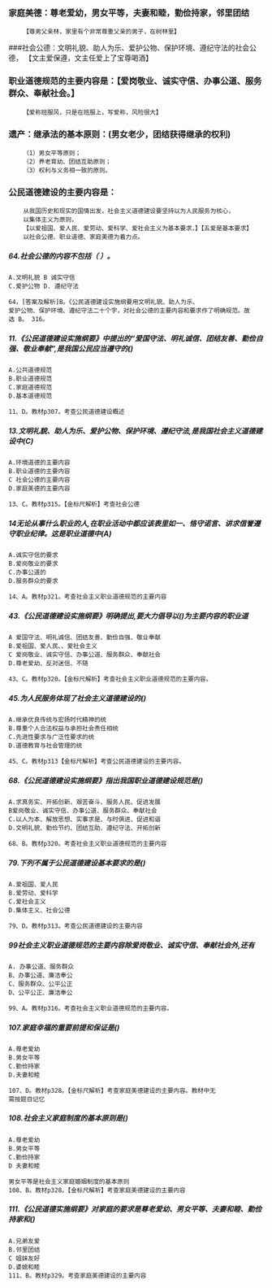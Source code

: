 ### 家庭美德：尊老爱幼，男女平等，夫妻和睦，勤俭持家，邻里团结
        【尊男父亲林，家里有个非常尊重父亲的男子，在树林里】
        
###社会公德：文明礼貌、助人为乐、爱护公物、保护环境、遵纪守法的社会公德，
        【文主爱保遵，文主任爱上了宝尊喝酒】
        
### 职业道德规范的主要内容是：【爱岗敬业、诚实守信、办事公道、服务群众、奉献社会。】
        【爱称班服风，只是在班服上，写爱称，风险很大】

### 遗产：继承法的基本原则：(男女老少，团结获得继承的权利)
        （1）男女平等原则；
        （2）养老育幼、团结互助原则；
        （3）权利与义务相一致的原则。


        
### 公民道德建设的主要内容是：
        从我国历史和现实的国情出发，社会主义道德建设要坚持以为人民服务为核心，
        以集体主义为原则，
        【以爱祖国、爱人民、爱劳动、爱科学、爱社会主义为基本要求，】【五爱是基本要求】
        以社会公德、职业道德、家庭美德为着力点。


##### 64.社会公德的内容不包括（ ）。
    A.文明礼貌 B 诚实守信
    C.爱护公物 D. 遵纪守法

    64，[答案及解析]B。《公民道德建设实施纲要用文明礼貌、助人为乐、
    爱护公物、保护环境、遵纪守法二十个宇，对社会公德的主要内容和要求作了明确规范。故
    选 B。 316。

##### 11.《公民道德建设实施纲要》中提出的“爱国守法、明礼诚信、团结友善、勤俭自强、敬业奉献”,是我国公民应当遵守的()
    A.公共道德规范
    B.职业道德规范
    C.家庭道德规范
    D.基本道德规范
    
    11、D。教材p307。考查公民道德建设概述

##### 13.文明礼貌、助人为乐、爱护公物、保护环境、遵纪守法,是我国社会主义道德建设中(C)
    A.环境道德的主要内容
    B.职业道德的主要内容
    C 社会公德的主要内容
    D.家庭美德的主要内容
    
    13、C。教材p315。【金标尺解析】考查社会公德

##### 14无论从事什么职业的人,在职业活动中都应该表里如一、恪守诺言、讲求信誉遵守职业纪律。这是职业道德中(A)
    A.诚实守信的要求
    B.爱岗敬业的要求
    C.办事公道的
    D.服务群众的要求
    
    14、A。教材p321。考查社会主义职业道德规范的主要内容

##### 43.《公民道德建设实施纲要》明确提出,要大力倡导以()为主要内容的职业道
    A 爱国守法、明礼诚信、团结友善、勤俭自强、敬业奉献
    B.爱祖国、爱人民、、爱社会主义
    C 爱岗敬业、诚实守信、办事公道、服务群众、奉献社会
    D.尊老爱幼、反对迷信、不随
        
    43、C。教材p320。【金标尺解析】考查社会主义职业道德规范的主要内容。

##### 45.为人民服务体现了社会主义道德建设的()
    A.继承优良传统与宏扬时代精神的统
    B.尊重个人合法权益与承担社会责任相统
    C.先进性要求与广泛性要求的统
    D.道德教育与社会管理的统
    
    45、C。教材p313【金标尺解析】考查公民道德建设的主要内容。

##### 68.《公民道德建设实施纲要》指出我国职业道德建设规范是()
    A.求真务实、开拓创新、艰苦奋斗、服务人民、促进发展
    B爱岗敬业、诚实守信、办事公道、服务群众、奉献社会
    C.以人为本、解放思想、实事求是、与时俱进、促进和谐
    D.文明礼貌、勤俭节约、团结互助、遵纪守法、开拓创新
    
    68、B。教材p320。考查社会主义职业道德规范的主要内容

    
##### 79.下列不属于公民道德建设基本要求的是()
    A.爱祖国、爱人民
    B.爱劳动、爱科学
    C.爱社会主义
    D.集体主义、社会公德
    
    79、D。教材p313。考查公民道德建设的主要内容

##### 99社会主义职业道德规范的主要内容除爱岗敬业、诚实守信、奉献社会外,还有
    A. 办事公道、服务群众
    B、办事公道、廉洁奉公
    C、服务群众、公平公正
    D、公平公正、廉洁奉公
    
    99、A。教材p316。考查社会主义职业道德规范的主要内容。

##### 107.家庭幸福的重要前提和保证是()
    A.尊老爱幼
    B.男女平等
    C.勤俭持家
    D.夫妻和睦
    
    107、D。教材p328。【金标尺解析】考查家庭美德建设的主要内容。教材中无
    需按题目记忆

##### 108.社会主义家庭制度的基本原则是()
    A.尊老爱幼
    B.男女平等
    C.勤俭持家
    D 夫妻和睦
    
    男女平等是社会主义家庭婚姻制度的基本原则
    108、B。教材p328。【金标尺解析】考查家庭美德建设的主要内容

##### 111.《公民道德实施纲要》对家庭的要求是尊老爱幼、男女平等、夫妻和睦、勤俭持家和()
    A.兄弟友爱
    B.邻里团结
    C 姐妹友好
    D.婆媳和睦
    111、B。教材p329。考查家庭美德建设的主要内容









        